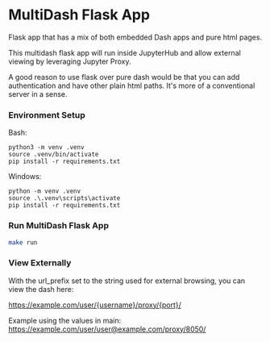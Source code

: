# MultiDash Flask App

Flask app that has a mix of both embedded Dash apps and pure html pages.

This multidash flask app will run inside JupyterHub and allow external viewing by leveraging Jupyter Proxy.

A good reason to use flask over pure dash would be that you can add authentication and have 
other plain html paths. It's more of a conventional server in a sense. 


### Environment Setup

Bash:
```
python3 -m venv .venv
source .venv/bin/activate
pip install -r requirements.txt
```

Windows:
```
python -m venv .venv
source .\.venv\scripts\activate
pip install -r requirements.txt
```

### Run MultiDash Flask App

```bash
make run
```

### View Externally

With the url_prefix set to the string used for external browsing, you can view the dash here:

https://example.com/user/{username}/proxy/{port}/

Example using the values in main:
https://example.com/user/user@example.com/proxy/8050/
